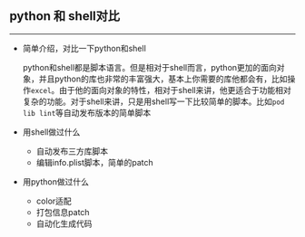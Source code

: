 ## python 和 shell对比

---------

- 简单介绍，对比一下python和shell

  python和shell都是脚本语言。但是相对于shell而言，python更加的面向对象，并且python的库也非常的丰富强大，基本上你需要的库他都会有，比如操作`excel`。由于他的面向对象的特性，相对于shell来讲，他更适合于功能相对复杂的功能。对于shell来讲，只是用shell写一下比较简单的脚本。比如`pod lib lint`等自动发布版本的简单脚本

- 用shell做过什么

  - 自动发布三方库脚本
  - 编辑info.plist脚本，简单的patch

- 用python做过什么

  - color适配
  - 打包信息patch
  - 自动化生成代码


